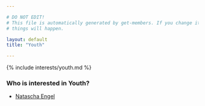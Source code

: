 ```yaml
---

# DO NOT EDIT!
# This file is automatically generated by get-members. If you change it, bad
# things will happen.

layout: default
title: "Youth"

---
```


{% include interests/youth.md %}

### Who is interested in Youth?


* [Natascha Engel](/members/natascha-engel.html)
